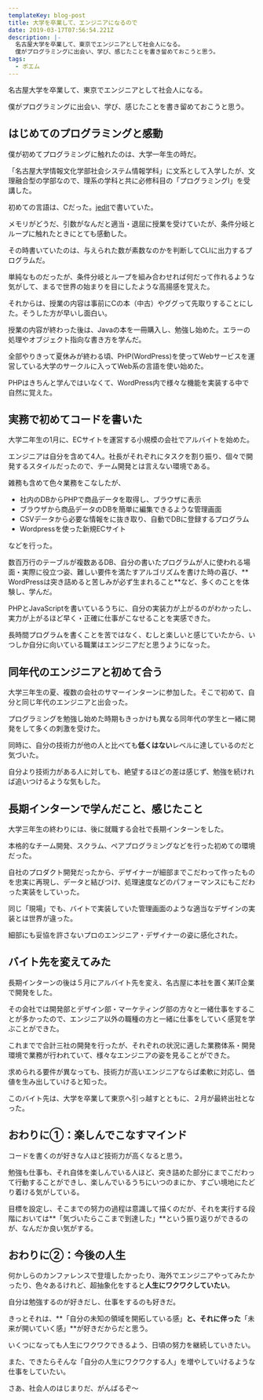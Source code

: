 ```yaml
---
templateKey: blog-post
title: 大学を卒業して、エンジニアになるので
date: 2019-03-17T07:56:54.221Z
description: |-
  名古屋大学を卒業して、東京でエンジニアとして社会人になる。
  僕がプログラミングに出会い、学び、感じたことを書き留めておこうと思う。
tags:
  - ポエム
---
```



名古屋大学を卒業して、東京でエンジニアとして社会人になる。

僕がプログラミングに出会い、学び、感じたことを書き留めておこうと思う。



## はじめてのプログラミングと感動


僕が初めてプログラミングに触れたのは、大学一年生の時だ。

「名古屋大学情報文化学部社会システム情報学科」に文系として入学したが、文理融合型の学部なので、理系の学科と共に必修科目の「プログラミングⅠ」を受講した。

初めての言語は、Cだった。[jedit](http://www.artman21.com/jp/jeditOmega/)で書いていた。

メモリがどうだ、引数がなんだと適当・退屈に授業を受けていたが、条件分岐とループに触れたときにとても感動した。

その時書いていたのは、与えられた数が素数なのかを判断してCLIに出力するプログラムだ。

単純なものだったが、条件分岐とループを組み合わせれば何だって作れるような気がして、まるで世界の始まりを目にしたような高揚感を覚えた。

それからは、授業の内容は事前にCの本（中古）やググって先取りすることにした。そうした方が早いし面白い。



授業の内容が終わった後は、Javaの本を一冊購入し、勉強し始めた。エラーの処理やオブジェクト指向な書き方を学んだ。

全部やりきって夏休みが終わる頃、PHP(WordPress)を使ってWebサービスを運営している大学のサークルに入ってWeb系の言語を使い始めた。

PHPはきちんと学んではいなくて、WordPress内で様々な機能を実装する中で自然に覚えた。


## 実務で初めてコードを書いた

大学二年生の1月に、ECサイトを運営する小規模の会社でアルバイトを始めた。

エンジニアは自分を含めて4人。社長がそれぞれにタスクを割り振り、個々で開発するスタイルだったので、チーム開発とは言えない環境である。

雑務も含めて色々業務をこなしたが、

- 社内のDBからPHPで商品データを取得し、ブラウザに表示
- ブラウザから商品データのDBを簡単に編集できるような管理画面
- CSVデータから必要な情報をに抜き取り、自動でDBに登録するプログラム
- Wordpressを使った新規ECサイト

などを行った。

数百万行のテーブルが複数あるDB、自分の書いたプログラムが人に使われる場面・実際に役立つ姿、難しい要件を満たすアルゴリズムを書けた時の喜び、**
WordPressは突き詰めると苦しみが必ず生まれること**など、多くのことを体験し、学んだ。

PHPとJavaScriptを書いているうちに、自分の実装力が上がるのがわかったし、実力が上がるほど早く・正確に仕事がこなせることを実感できた。

長時間プログラムを書くことを苦ではなく、むしと楽しいと感じていたから、いつしか自分に向いている職業はエンジニアだと思うようになった。



## 同年代のエンジニアと初めて合う

大学三年生の夏、複数の会社のサマーインターンに参加した。そこで初めて、自分と同じ年代のエンジニアと出会った。

プログラミングを勉強し始めた時期もきっかけも異なる同年代の学生と一緒に開発をして多くの刺激を受けた。

同時に、自分の技術力が他の人と比べても**低くはない**レベルに達しているのだと気づいた。

自分より技術力がある人に対しても、絶望するほどの差は感じず、勉強を続ければ追いつけるような気もした。

## 長期インターンで学んだこと、感じたこと

大学三年生の終わりには、後に就職する会社で長期インターンをした。

本格的なチーム開発、スクラム、ペアプログラミングなどを行った初めての環境だった。

自社のプロダクト開発だったから、デザイナーが細部までこだわって作ったものを忠実に再現し、データと結びつけ、処理速度などのパフォーマンスにもこだわった実装をしていった。

同じ「現場」でも、バイトで実装していた管理画面のような適当なデザインの実装とは世界が違った。

細部にも妥協を許さないプロのエンジニア・デザイナーの姿に感化された。

## バイト先を変えてみた

長期インターンの後は５月にアルバイト先を変え、名古屋に本社を置く某IT企業で開発をした。

その会社では開発部とデザイン部・マーケティング部の方々と一緒仕事をすることが多かったので、エンジニア以外の職種の方と一緒に仕事をしていく感覚を学ぶことができた。

これまでで合計三社の開発を行ったが、それぞれの状況に適した業務体系・開発環境で業務が行われていて、様々なエンジニアの姿を見ることができた。

求められる要件が異なっても、技術力が高いエンジニアならば柔軟に対応し、価値を生み出していけると知った。

このバイト先は、大学を卒業して東京へ引っ越すとともに、２月が最終出社となった。

## おわりに①：楽しんでこなすマインド

コードを書くのが好きな人ほど技術力が高くなると思う。

勉強も仕事も、それ自体を楽しんでいる人ほど、突き詰めた部分にまでこだわって行動することができし、楽しんでいるうちにいつのまにか、すごい境地にたどり着ける気がしている。

目標を設定し、そこまでの努力の過程は意識して描くのだが、それを実行する段階においては**「気づいたらここまで到達した」**という振り返りができるのが、なんだか良い気がする。


## おわりに②：今後の人生

何かしらのカンファレンスで登壇したかったり、海外でエンジニアやってみたかったり、色々あるけれど、超抽象化をすると**人生にワクワクしていたい**。

自分は勉強するのが好きだし、仕事をするのも好きだ。

きっとそれは、**「自分の未知の領域を開拓している感」**と、それに伴った**「未来が開いていく感」**が好きだからだと思う。

いくつになっても人生にワクワクできるよう、日頃の努力を継続していきたい。



また、できたらそんな「自分の人生にワクワクする人」を増やしていけるような仕事をしていたい。



さあ、社会人のはじまりだ、がんばるぞ〜


